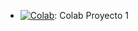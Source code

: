 * [![Colab](https://colab.research.google.com/assets/colab-badge.svg)](https://colab.research.google.com/drive/1TjJAgnIBWVhPQzBi9CDctk_fFujPMy5U?usp=sharing): Colab Proyecto 1


